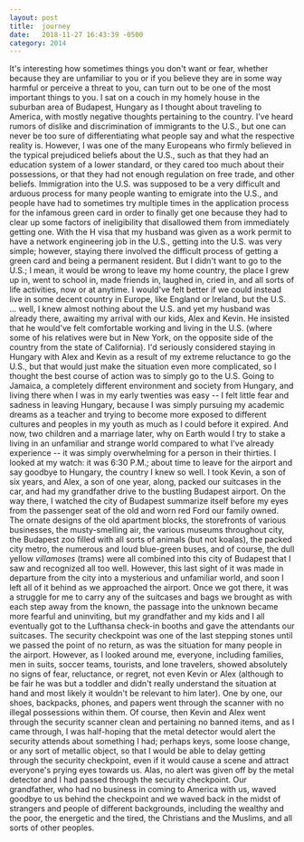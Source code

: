 ```yaml
---
layout: post
title:  journey
date:   2018-11-27 16:43:39 -0500
category: 2014
---
```


It\'s interesting how sometimes things you don\'t want or fear, whether
because they are unfamiliar to you or if you believe they are in some
way harmful or perceive a threat to you, can turn out to be one of the
most important things to you. I sat on a couch in my homely house in the
suburban area of Budapest, Hungary as I thought about traveling to
America, with mostly negative thoughts pertaining to the country. <!--more-->I\'ve
heard rumors of dislike and discrimination of immigrants to the U.S.,
but one can never be too sure of differentiating what people say and
what the respective reality is. However, I was one of the many Europeans
who firmly believed in the typical prejudiced beliefs about the U.S.,
such as that they had an education system of a lower standard, or they
cared too much about their possessions, or that they had not enough
regulation on free trade, and other beliefs. Immigration into the U.S.
was supposed to be a very difficult and arduous process for many people
wanting to emigrate into the U.S., and people have had to sometimes try
multiple times in the application process for the infamous green card in
order to finally get one because they had to clear up some factors of
ineligibility that disallowed them from immediately getting one. With
the H visa that my husband was given as a work permit to have a network
engineering job in the U.S., getting into the U.S. was very simple;
however, staying there involved the difficult process of getting a green
card and being a permanent resident. But I didn\'t want to go to the
U.S.; I mean, it would be wrong to leave my home country, the place I
grew up in, went to school in, made friends in, laughed in, cried in,
and all sorts of life activities, now or at anytime. I would\'ve felt
better if we could instead live in some decent country in Europe, like
England or Ireland, but the U.S. ... well, I knew almost nothing about
the U.S. and yet my husband was already there, awaiting my arrival with
our kids, Alex and Kevin. He insisted that he would\'ve felt comfortable
working and living in the U.S. (where some of his relatives were but in
New York, on the opposite side of the country from the state of
California). I\'d seriously considered staying in Hungary with Alex and
Kevin as a result of my extreme reluctance to go the U.S., but that
would just make the situation even more complicated, so I thought the
best course of action was to simply go to the U.S. Going to Jamaica, a
completely different environment and society from Hungary, and living
there when I was in my early twenties was easy -- I felt little fear and
sadness in leaving Hungary, because I was simply pursuing my academic
dreams as a teacher and trying to become more exposed to different
cultures and peoples in my youth as much as I could before it expired.
And now, two children and a marriage later, why on Earth would I try to
stake a living in an unfamiliar and strange world compared to what I\'ve
already experience -- it was simply overwhelming for a person in their
thirties. I looked at my watch: it was 6:30 P.M.; about time to leave
for the airport and say goodbye to Hungary, the country I knew so well.
I took Kevin, a son of six years, and Alex, a son of one year, along,
packed our suitcases in the car, and had my grandfather drive to the
bustling Budapest airport. On the way there, I watched the city of
Budapest summarize itself before my eyes from the passenger seat of the
old and worn red Ford our family owned. The ornate designs of the old
apartment blocks, the storefronts of various businesses, the
musty-smelling air, the various museums throughout city, the Budapest
zoo filled with all sorts of animals (but not koalas), the packed city
metro, the numerous and loud blue-green buses, and of course, the dull
yellow *villamoses* (trams) were all combined into this city of Budapest
that I saw and recognized all too well. However, this last sight of it
was made in departure from the city into a mysterious and unfamiliar
world, and soon I left all of it behind as we approached the airport.
Once we got there, it was a struggle for me to carry any of the
suitcases and bags we brought as with each step away from the known, the
passage into the unknown became more fearful and uninviting, but my
grandfather and my kids and I all eventually got to the Lufthansa
check-in booths and gave the attendants our suitcases. The security
checkpoint was one of the last stepping stones until we passed the point
of no return, as was the situation for many people in the airport.
However, as I looked around me, everyone, including families, men in
suits, soccer teams, tourists, and lone travelers, showed absolutely no
signs of fear, reluctance, or regret, not even Kevin or Alex (although
to be fair he was but a toddler and didn\'t really understand the
situation at hand and most likely it wouldn\'t be relevant to him
later). One by one, our shoes, backpacks, phones, and papers went
through the scanner with no illegal possessions within them. Of course,
then Kevin and Alex went through the security scanner clean and
pertaining no banned items, and as I came through, I was half-hoping
that the metal detector would alert the security attends about something
I had; perhaps keys, some loose change, or any sort of metallic object,
so that I would be able to delay getting through the security
checkpoint, even if it would cause a scene and attract everyone\'s
prying eyes towards us. Alas, no alert was given off by the metal
detector and I had passed through the security checkpoint. Our
grandfather, who had no business in coming to America with us, waved
goodbye to us behind the checkpoint and we waved back in the midst of
strangers and people of different backgrounds, including the wealthy and
the poor, the energetic and the tired, the Christians and the Muslims,
and all sorts of other peoples.

